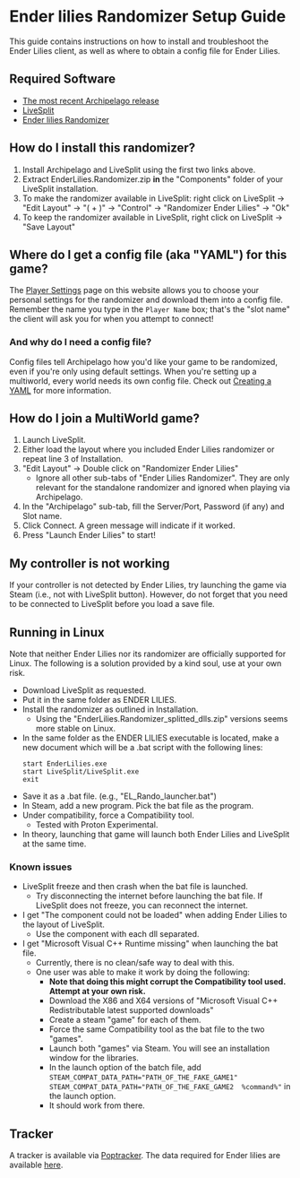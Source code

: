 # Ender lilies Randomizer Setup Guide

This guide contains instructions on how to install and troubleshoot the Ender Lilies client, as well as where to obtain a config file for Ender Lilies.


## Required Software

- [The most recent Archipelago release](https://github.com/ArchipelagoMW/Archipelago/releases)
- [LiveSplit](https://livesplit.org/downloads/)
- [Ender lilies Randomizer](https://github.com/Trexounay/EnderLilies.Randomizer/releases)


## How do I install this randomizer?

1. Install Archipelago and LiveSplit using the first two links above. 
2. Extract EnderLilies.Randomizer.zip **in** the "Components" folder of your LiveSplit installation. 
3. To make the randomizer available in LiveSplit: right click on LiveSplit -> "Edit Layout" -> "( + )" -> "Control" -> "Randomizer Ender Lilies" -> "Ok"
4. To keep the randomizer available in LiveSplit, right click on LiveSplit -> "Save Layout"


## Where do I get a config file (aka "YAML") for this game?

The [Player Settings](/games/Ender%20Lilies/player-settings) page on this website allows you to choose your personal settings for the randomizer and download them into a config file. 
Remember the name you type in the `Player Name` box; that's the "slot name" the client will ask you for when you attempt to connect!


### And why do I need a config file?

Config files tell Archipelago how you'd like your game to be randomized, even if you're only using default settings.
When you're setting up a multiworld, every world needs its own config file.
Check out [Creating a YAML](https://archipelago.gg/tutorial/Archipelago/setup/en#creating-a-yaml) for more information.


## How do I join a MultiWorld game?

1. Launch LiveSplit.
2. Either load the layout where you included Ender Lilies randomizer or repeat line 3 of Installation.
3. "Edit Layout" -> Double click on "Randomizer Ender Lilies"
    - Ignore all other sub-tabs of "Ender Lilies Randomizer". 
    They are only relevant for the standalone randomizer and ignored when playing via Archipelago.  
4. In the "Archipelago" sub-tab, fill the Server/Port, Password (if any) and Slot name.
5. Click Connect. 
   A green message will indicate if it worked.  
6. Press "Launch Ender Lilies" to start!


## My controller is not working

If your controller is not detected by Ender Lilies, try launching the game via Steam (i.e., not with LiveSplit button).
However, do not forget that you need to be connected to LiveSplit before you load a save file. 


## Running in Linux

Note that neither Ender Lilies nor its randomizer are officially supported for Linux.
The following is a solution provided by a kind soul, use at your own risk.

- Download LiveSplit as requested.  
- Put it in the same folder as ENDER LILIES.
- Install the randomizer as outlined in Installation.
    - Using the "EnderLilies.Randomizer_splitted_dlls.zip" versions seems more stable on Linux.
- In the same folder as the ENDER LILIES executable is located, make a new document which will be a .bat script with the following lines:
    ```
    start EnderLilies.exe  
    start LiveSplit/LiveSplit.exe  
    exit
    ```
- Save it as a .bat file. (e.g., "EL_Rando_launcher.bat")
- In Steam, add a new program. Pick the bat file as the program.
- Under compatibility, force a Compatibility tool.
    - Tested with Proton Experimental.
- In theory, launching that game will launch both Ender Lilies and LiveSplit at the same time.


### Known issues
- LiveSplit freeze and then crash when the bat file is launched.
    - Try disconnecting the internet before launching the bat file. If LiveSplit does not freeze, you can reconnect the internet. 
- I get "The component could not be loaded" when adding Ender Lilies to the layout of LiveSplit.
    - Use the component with each dll separated.
- I get "Microsoft Visual C++ Runtime missing" when launching the bat file.
    - Currently, there is no clean/safe way to deal with this.
    - One user was able to make it work by doing the following:
        - **Note that doing this might corrupt the Compatibility tool used. Attempt at your own risk.**
        - Download the X86 and X64 versions of "Microsoft Visual C++ Redistributable latest supported downloads"
        - Create a steam "game" for each of them.
        - Force the same Compatibility tool as the bat file to the two "games". 
        - Launch both "games" via Steam. You will see an installation window for the libraries.
        - In the launch option of the batch file, add  `STEAM_COMPAT_DATA_PATH="PATH_OF_THE_FAKE_GAME1" STEAM_COMPAT_DATA_PATH="PATH_OF_THE_FAKE_GAME2  %command%"` in the launch option.
        - It should work from there.


## Tracker

A tracker is available via [Poptracker](https://github.com/black-sliver/PopTracker/releases). 
The data required for Ender lilies are available [here](https://github.com/lurch9229/ender-lilies-poptracker/releases).

